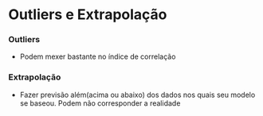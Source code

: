 # Outliers e Extrapolação

### Outliers 
- Podem mexer bastante no índice de correlação

### Extrapolação
- Fazer previsão além(acima ou abaixo) dos dados nos quais seu modelo se baseou. Podem não corresponder a realidade
